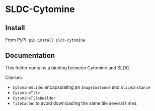 
# SLDC-Cytomine

## Install

From PyPi: `pip install sldc-cytomine`

## Documentation

This folder contains a binding between Cytomine and SLDC.

Classes:

* `CytomineSlide`: encapsulating an `ImageInstance` and `SliceInstance`
* `CytomineTile`
* `CytomineTileBuilder`
* `TileCache`: to avoid downloading the same tile several times. 
